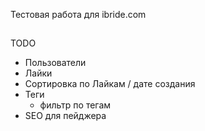 Тестовая работа для ibride.com

##
TODO
* Пользователи
* Лайки
* Сортировка по Лайкам / дате создания
* Теги
  * фильтр по тегам
* SEO для пейджера
